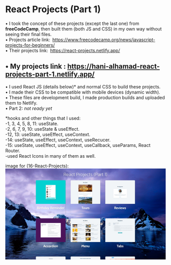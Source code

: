 # React Projects (Part 1)

• I took the concept of these projects (except the last one) from **freeCodeCamp**, then built them (both JS and CSS) in my own way without seeing their final files.  
• Projects article link: https://www.freecodecamp.org/news/javascript-projects-for-beginners/  
• Their projects link: https://react-projects.netlify.app/  
## • **My projects link : https://hani-alhamad-react-projects-part-1.netlify.app/**  
• I used React JS (details below)* and normal CSS to build these projects.  
• I made their CSS to be compatible with mobile devices (dynamic width).  
• These files are development build, I made production builds and uploaded them to Netlify.  
• Part 2: *not ready yet*



*hooks and other things that I used:  
-1, 3, 4, 5, 8, 11: useState.  
-2, 6, 7, 9, 10: useState & useEffect.  
-12, 13: useState, useEffect, useContext.  
-14: useState, useEffect, useContext, useRecucer.  
-15: useState, useEffect, useContext, useCallback, useParams, React Router.  
-used React Icons in many of them as well.   

image for (16-React-Projects):  
![alt text](https://raw.githubusercontent.com/Hani-ALHamad/React-Projects-part-1/main/16-React-Projects/src/pages/data/bonus.jpg)
